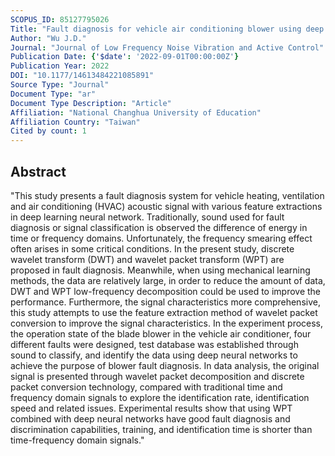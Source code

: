 ```yaml
---
SCOPUS_ID: 85127795026
Title: "Fault diagnosis for vehicle air conditioning blower using deep learning neural network"
Author: "Wu J.D."
Journal: "Journal of Low Frequency Noise Vibration and Active Control"
Publication Date: {'$date': '2022-09-01T00:00:00Z'}
Publication Year: 2022
DOI: "10.1177/14613484221085891"
Source Type: "Journal"
Document Type: "ar"
Document Type Description: "Article"
Affiliation: "National Changhua University of Education"
Affiliation Country: "Taiwan"
Cited by count: 1
---
```


## Abstract
"This study presents a fault diagnosis system for vehicle heating, ventilation and air conditioning (HVAC) acoustic signal with various feature extractions in deep learning neural network. Traditionally, sound used for fault diagnosis or signal classification is observed the difference of energy in time or frequency domains. Unfortunately, the frequency smearing effect often arises in some critical conditions. In the present study, discrete wavelet transform (DWT) and wavelet packet transform (WPT) are proposed in fault diagnosis. Meanwhile, when using mechanical learning methods, the data are relatively large, in order to reduce the amount of data, DWT and WPT low-frequency decomposition could be used to improve the performance. Furthermore, the signal characteristics more comprehensive, this study attempts to use the feature extraction method of wavelet packet conversion to improve the signal characteristics. In the experiment process, the operation state of the blade blower in the vehicle air conditioner, four different faults were designed, test database was established through sound to classify, and identify the data using deep neural networks to achieve the purpose of blower fault diagnosis. In data analysis, the original signal is presented through wavelet packet decomposition and discrete packet conversion technology, compared with traditional time and frequency domain signals to explore the identification rate, identification speed and related issues. Experimental results show that using WPT combined with deep neural networks have good fault diagnosis and discrimination capabilities, training, and identification time is shorter than time-frequency domain signals."
